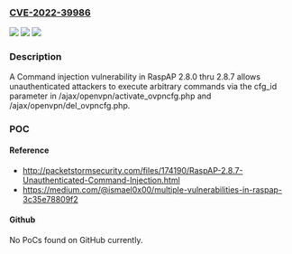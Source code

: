 ### [CVE-2022-39986](https://cve.mitre.org/cgi-bin/cvename.cgi?name=CVE-2022-39986)
![](https://img.shields.io/static/v1?label=Product&message=n%2Fa&color=blue)
![](https://img.shields.io/static/v1?label=Version&message=n%2Fa&color=blue)
![](https://img.shields.io/static/v1?label=Vulnerability&message=n%2Fa&color=brighgreen)

### Description

A Command injection vulnerability in RaspAP 2.8.0 thru 2.8.7 allows unauthenticated attackers to execute arbitrary commands via the cfg_id parameter in /ajax/openvpn/activate_ovpncfg.php and /ajax/openvpn/del_ovpncfg.php.

### POC

#### Reference
- http://packetstormsecurity.com/files/174190/RaspAP-2.8.7-Unauthenticated-Command-Injection.html
- https://medium.com/@ismael0x00/multiple-vulnerabilities-in-raspap-3c35e78809f2

#### Github
No PoCs found on GitHub currently.

